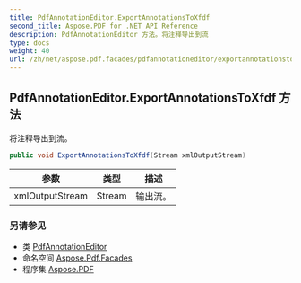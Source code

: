 ```yaml
---
title: PdfAnnotationEditor.ExportAnnotationsToXfdf
second_title: Aspose.PDF for .NET API Reference
description: PdfAnnotationEditor 方法。将注释导出到流
type: docs
weight: 40
url: /zh/net/aspose.pdf.facades/pdfannotationeditor/exportannotationstoxfdf/
---
```

## PdfAnnotationEditor.ExportAnnotationsToXfdf 方法

将注释导出到流。

```csharp
public void ExportAnnotationsToXfdf(Stream xmlOutputStream)
```

| 参数 | 类型 | 描述 |
| --- | --- | --- |
| xmlOutputStream | Stream | 输出流。 |

### 另请参见

* 类 [PdfAnnotationEditor](../)
* 命名空间 [Aspose.Pdf.Facades](../../../aspose.pdf.facades/)
* 程序集 [Aspose.PDF](../../../)